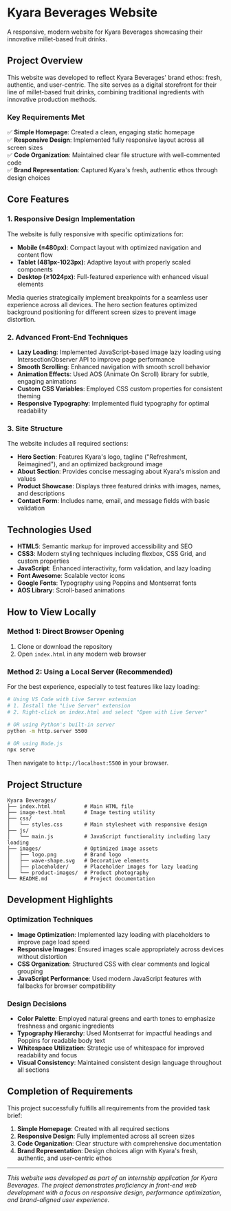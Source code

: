 # Kyara Beverages Website

A responsive, modern website for Kyara Beverages showcasing their innovative millet-based fruit drinks.

## Project Overview

This website was developed to reflect Kyara Beverages' brand ethos: fresh, authentic, and user-centric. The site serves as a digital storefront for their line of millet-based fruit drinks, combining traditional ingredients with innovative production methods.

### Key Requirements Met

✅ **Simple Homepage**: Created a clean, engaging static homepage  
✅ **Responsive Design**: Implemented fully responsive layout across all screen sizes  
✅ **Code Organization**: Maintained clear file structure with well-commented code  
✅ **Brand Representation**: Captured Kyara's fresh, authentic ethos through design choices  

## Core Features

### 1. Responsive Design Implementation

The website is fully responsive with specific optimizations for:

- **Mobile (≤480px)**: Compact layout with optimized navigation and content flow
- **Tablet (481px-1023px)**: Adaptive layout with properly scaled components
- **Desktop (≥1024px)**: Full-featured experience with enhanced visual elements

Media queries strategically implement breakpoints for a seamless user experience across all devices. The hero section features optimized background positioning for different screen sizes to prevent image distortion.

### 2. Advanced Front-End Techniques

- **Lazy Loading**: Implemented JavaScript-based image lazy loading using IntersectionObserver API to improve page performance
- **Smooth Scrolling**: Enhanced navigation with smooth scroll behavior
- **Animation Effects**: Used AOS (Animate On Scroll) library for subtle, engaging animations
- **Custom CSS Variables**: Employed CSS custom properties for consistent theming
- **Responsive Typography**: Implemented fluid typography for optimal readability

### 3. Site Structure

The website includes all required sections:

- **Hero Section**: Features Kyara's logo, tagline ("Refreshment, Reimagined"), and an optimized background image
- **About Section**: Provides concise messaging about Kyara's mission and values
- **Product Showcase**: Displays three featured drinks with images, names, and descriptions
- **Contact Form**: Includes name, email, and message fields with basic validation

## Technologies Used

- **HTML5**: Semantic markup for improved accessibility and SEO
- **CSS3**: Modern styling techniques including flexbox, CSS Grid, and custom properties
- **JavaScript**: Enhanced interactivity, form validation, and lazy loading
- **Font Awesome**: Scalable vector icons
- **Google Fonts**: Typography using Poppins and Montserrat fonts
- **AOS Library**: Scroll-based animations

## How to View Locally

### Method 1: Direct Browser Opening

1. Clone or download the repository
2. Open `index.html` in any modern web browser

### Method 2: Using a Local Server (Recommended)

For the best experience, especially to test features like lazy loading:

```bash
# Using VS Code with Live Server extension
# 1. Install the "Live Server" extension
# 2. Right-click on index.html and select "Open with Live Server"

# OR using Python's built-in server
python -m http.server 5500

# OR using Node.js
npx serve
```

Then navigate to `http://localhost:5500` in your browser.

## Project Structure

```
Kyara Beverages/
├── index.html           # Main HTML file
├── image-test.html      # Image testing utility
├── css/
│   └── styles.css       # Main stylesheet with responsive design
├── js/
│   └── main.js          # JavaScript functionality including lazy loading
├── images/              # Optimized image assets
│   ├── logo.png         # Brand logo
│   ├── wave-shape.svg   # Decorative elements
│   ├── placeholder/     # Placeholder images for lazy loading
│   └── product-images/  # Product photography
└── README.md            # Project documentation
```

## Development Highlights

### Optimization Techniques

- **Image Optimization**: Implemented lazy loading with placeholders to improve page load speed
- **Responsive Images**: Ensured images scale appropriately across devices without distortion
- **CSS Organization**: Structured CSS with clear comments and logical grouping
- **JavaScript Performance**: Used modern JavaScript features with fallbacks for browser compatibility

### Design Decisions

- **Color Palette**: Employed natural greens and earth tones to emphasize freshness and organic ingredients
- **Typography Hierarchy**: Used Montserrat for impactful headings and Poppins for readable body text
- **Whitespace Utilization**: Strategic use of whitespace for improved readability and focus
- **Visual Consistency**: Maintained consistent design language throughout all sections

## Completion of Requirements

This project successfully fulfills all requirements from the provided task brief:

1. **Simple Homepage**: Created with all required sections
2. **Responsive Design**: Fully implemented across all screen sizes
3. **Code Organization**: Clear structure with comprehensive documentation
4. **Brand Representation**: Design choices align with Kyara's fresh, authentic, and user-centric ethos

---

*This website was developed as part of an internship application for Kyara Beverages. The project demonstrates proficiency in front-end web development with a focus on responsive design, performance optimization, and brand-aligned user experience.*
